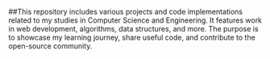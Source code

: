 ##This repository includes various projects and code implementations related to my studies in Computer Science and Engineering. It features work in web development, algorithms, data structures, and more. The purpose is to showcase my learning journey, share useful code, and contribute to the open-source community.
